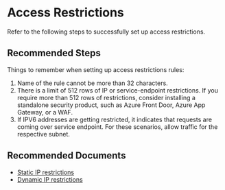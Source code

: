 <properties
  pagetitle="Access Restrictions         "
  service="microsoft.web"
  resource="sites"
  ms.author="shrahman"
  selfhelptype="Generic"
  supporttopicids="32784807"
  productpesids="16333"
  cloudenvironments="public, fairfax, mooncake, blackforest, ussec, usnat"
  disableclouds=""
  articleid="0c730598-e6cb-4ed9-9ab1-0d9bb6bb628a"
  ownershipid="Compute_AppService" />
# Access Restrictions         

Refer to the following steps to successfully set up access restrictions.

## **Recommended Steps**

Things to remember when setting up access restrictions rules:
1. Name of the rule cannot be more than 32 characters.
2. There is a limit of 512 rows of IP or service-endpoint restrictions. If you require more than 512 rows of restrictions, consider installing a standalone security product, such as Azure Front Door, Azure App Gateway, or a WAF.
3. If IPV6 addresses are getting restricted, it indicates that requests are coming over service endpoint. For these scenarios, allow traffic for the respective subnet.

## **Recommended Documents**

* [Static IP restrictions](https://docs.microsoft.com/azure/app-service/app-service-ip-restrictions)
* [Dynamic IP restrictions](https://techcommunity.microsoft.com/t5/apps-on-azure/dynamic-ip-restriction-for-app-services/ba-p/1150049)
